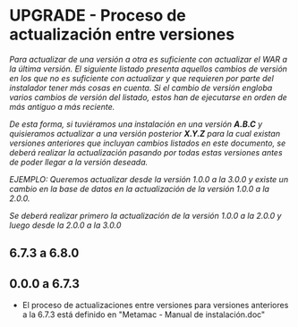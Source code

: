 # UPGRADE - Proceso de actualización entre versiones

*Para actualizar de una versión a otra es suficiente con actualizar el WAR a la última versión. El siguiente listado presenta aquellos cambios de versión en los que no es suficiente con actualizar y que requieren por parte del instalador tener más cosas en cuenta. Si el cambio de versión engloba varios cambios de versión del listado, estos han de ejecutarse en orden de más antiguo a más reciente.*

*De esta forma, si tuviéramos una instalación en una versión **A.B.C** y quisieramos actualizar a una versión posterior **X.Y.Z** para la cual existan versiones anteriores que incluyan cambios listados en este documento, se deberá realizar la actualización pasando por todas estas versiones antes de poder llegar a la versión deseada.*

*EJEMPLO: Queremos actualizar desde la versión 1.0.0 a la 3.0.0 y existe un cambio en la base de datos en la actualización de la versión 1.0.0 a la 2.0.0.*

*Se deberá realizar primero la actualización de la versión 1.0.0 a la 2.0.0 y luego desde la 2.0.0 a la 3.0.0*

## 6.7.3 a 6.8.0

## 0.0.0 a 6.7.3
* El proceso de actualizaciones entre versiones para versiones anteriores a la 6.7.3 está definido en "Metamac - Manual de instalación.doc"